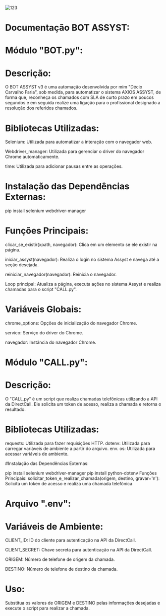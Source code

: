 ![123](https://github.com/Dec1o/BOT_AXIOS_v3/assets/104839239/b8140e7f-4f71-4c7d-a2c5-2ec85b490b2f)


# Documentação BOT ASSYST:



# Módulo "BOT.py":


# Descrição:

O BOT ASSYST v3 é uma automação desenvolvida por mim "Décio Carvalho Faria", sob medida, para automatizar o sistema AXIOS ASSYST, de forma que, reconheça os chamados com SLA de curto prazo em poucos segundos e em 
seguida realize uma ligação para o profissional designado a resolução dos referidos chamados.


# Bibliotecas Utilizadas:

Selenium: Utilizada para automatizar a interação com o navegador web.

Webdriver_manager: Utilizada para gerenciar o driver do navegador Chrome automaticamente.

time: Utilizada para adicionar pausas entre as operações.


# Instalação das Dependências Externas:

pip install selenium webdriver-manager


# Funções Principais:

clicar_se_existir(xpath, navegador): Clica em um elemento se ele existir na página.

iniciar_assyst(navegador): Realiza o login no sistema Assyst e navega até a seção desejada.

reiniciar_navegador(navegador): Reinicia o navegador.

Loop principal: Atualiza a página, executa ações no sistema Assyst e realiza chamadas para o script "CALL.py".


# Variáveis Globais:
chrome_options: Opções de inicialização do navegador Chrome.

servico: Serviço do driver do Chrome.

navegador: Instância do navegador Chrome.



# Módulo "CALL.py":


# Descrição:

O "CALL.py" é um script que realiza chamadas telefônicas utilizando a API da DirectCall. Ele solicita um token de acesso, realiza a chamada e retorna o resultado.


# Bibliotecas Utilizadas:

requests: Utilizada para fazer requisições HTTP.
dotenv: Utilizada para carregar variáveis de ambiente a partir do arquivo. env.
os: Utilizada para acessar variáveis de ambiente.


#Instalação das Dependências Externas:

pip install selenium webdriver-manager
pip install python-dotenv
Funções Principais:
solicitar_token_e_realizar_chamada(origem, destino, gravar='n'): Solicita um token de acesso e realiza uma chamada telefônica



# Arquivo ".env":


# Variáveis de Ambiente:

CLIENT_ID: ID do cliente para autenticação na API da DirectCall.

CLIENT_SECRET: Chave secreta para autenticação na API da DirectCall.

ORIGEM: Número de telefone de origem da chamada.

DESTINO: Número de telefone de destino da chamada.


# Uso:

Substitua os valores de ORIGEM e DESTINO pelas informações desejadas e execute o script para realizar a chamada.
